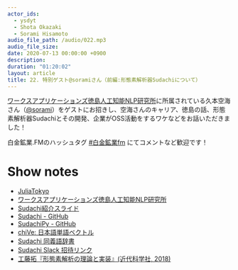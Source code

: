 ```yaml
---
actor_ids:
  - ysdyt
  - Shota Okazaki
  - Sorami Hisamoto
audio_file_path: /audio/022.mp3
audio_file_size: 
date: 2020-07-13 00:00:00 +0900
description: 
duration: "01:20:02"
layout: article
title: 22. 特別ゲスト@soramiさん（前編:形態素解析器Sudachiについて）
---
```

[ワークスアプリケーションズ徳島人工知能NLP研究所](https://www.worksap.co.jp/about/csr/nlp/)に所属されている久本空海さん（[@sorami](https://twitter.com/sorami)）をゲストにお招きし、空海さんのキャリア、徳島の話、形態素解析器Sudachiとその開発、企業がOSS活動をするワケなどをお話いただきました！

白金鉱業.FMのハッシュタグ [#白金鉱業fm](https://twitter.com/search?q=%23%E7%99%BD%E9%87%91%E9%89%B1%E6%A5%ADfm&src=typed_query) にてコメントなど歓迎です！

# Show notes

- [JuliaTokyo](http://julia.tokyo/)
- [ワークスアプリケーションズ徳島人工知能NLP研究所](https://www.worksap.co.jp/about/csr/nlp/)
- [Sudachi紹介スライド](https://speakerdeck.com/sorami/sudachi-elasticsearch)
- [Sudachi - GitHub](https://github.com/WorksApplications/Sudachi)
- [SudachiPy - GitHub](https://github.com/WorksApplications/SudachiPy)
- [chiVe: 日本語単語ベクトル](https://github.com/WorksApplications/chiVe)
- [Sudachi 同義語辞書](https://github.com/WorksApplications/SudachiDict/blob/develop/docs/synonyms.md)
- [Sudachi Slack 招待リンク](https://join.slack.com/t/sudachi-dev/shared_invite/enQtMzg2NTI2NjYxNTUyLTMyYmNkZWQ0Y2E5NmQxMTI3ZGM3NDU0NzU4NGE1Y2UwYTVmNTViYjJmNDI0MWZiYTg4ODNmMzgxYTQ3ZmI2OWU)
- [工藤拓『形態素解析の理論と実装』(近代科学社, 2018)](https://www.kindaikagaku.co.jp/information/kd0577.htm)